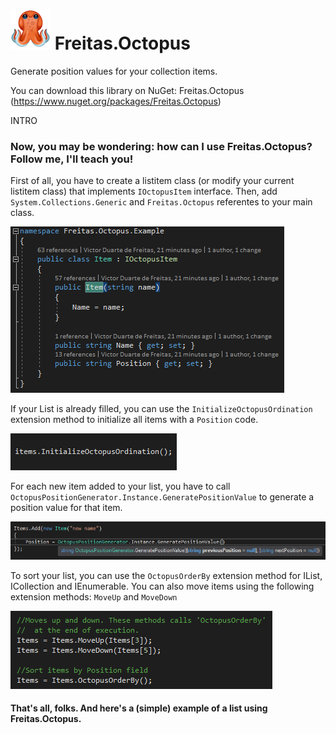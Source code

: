 # ![octopus](https://github.com/victorduartedefreitas/Freitas.Octopus/blob/master/res/octopus_64.png) Freitas.Octopus
Generate position values for your collection items.

You can download this library on NuGet: Freitas.Octopus (https://www.nuget.org/packages/Freitas.Octopus)

INTRO

### Now, you may be wondering: how can I use Freitas.Octopus? Follow me, I'll teach you!

First of all, you have to create a listitem class (or modify your current listitem class) that implements `IOctopusItem` interface.
Then, add `System.Collections.Generic` and `Freitas.Octopus` referentes to your main class.

![IOctopusItem](https://github.com/victorduartedefreitas/Freitas.Octopus/blob/master/res/IOctopusItem%20implementation.png)

If your List is already filled, you can use the `InitializeOctopusOrdination` extension method to initialize all items with a `Position` code.

![InitializeOctopusOrdination](https://github.com/victorduartedefreitas/Freitas.Octopus/blob/master/res/InitializeOctopusOrdination.png)

For each new item added to your list, you have to call `OctopusPositionGenerator.Instance.GeneratePositionValue` to generate a position value for that item.

![GeneratePositionValue](https://github.com/victorduartedefreitas/Freitas.Octopus/blob/master/res/GeneratePositionValue.png)

To sort your list, you can use the `OctopusOrderBy` extension method for IList<T>, ICollection<T> and IEnumerable<T>.
You can also move items using the following extension methods: `MoveUp` and `MoveDown`

![MoveMethods](https://github.com/victorduartedefreitas/Freitas.Octopus/blob/master/res/MoveUp%20and%20MoveDown.png)

#### That's all, folks. And here's a (simple) example of a list using Freitas.Octopus.

